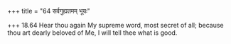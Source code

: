 +++
title = "64 सर्वगुह्यतमम् भूयः"

+++
18.64 Hear thou again My supreme word, most secret of all; because thou
art dearly beloved of Me, I will tell thee what is good.
